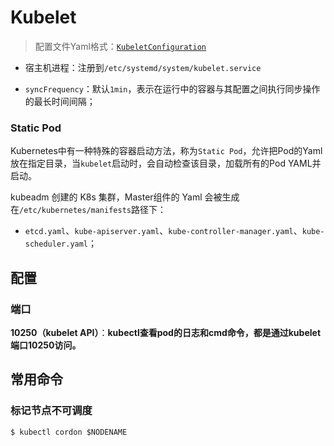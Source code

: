 # Kubelet

> 配置文件Yaml格式：[`KubeletConfiguration`](https://kubernetes.io/zh-cn/docs/reference/config-api/kubelet-config.v1beta1/)



- 宿主机进程：注册到`/etc/systemd/system/kubelet.service`

- `syncFrequency`：默认`1min`，表示在运行中的容器与其配置之间执行同步操作的最长时间间隔；



### Static Pod

Kubernetes中有一种特殊的容器启动方法，称为`Static Pod`，允许把Pod的Yaml放在指定目录，当`kubelet`启动时，会自动检查该目录，加载所有的Pod YAML并启动。

kubeadm 创建的 K8s 集群，Master组件的 Yaml 会被生成在`/etc/kubernetes/manifests`路径下：

- `etcd.yaml`、`kube-apiserver.yaml`、`kube-controller-manager.yaml`、`kube-scheduler.yaml`；



## 配置

### 端口

**10250（kubelet API）**：**kubectl查看pod的日志和cmd命令，都是通过kubelet端口10250访问。**



## 常用命令

### 标记节点不可调度

```shell
$ kubectl cordon $NODENAME
```